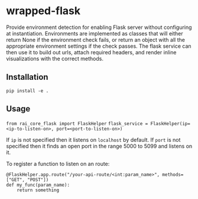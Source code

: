 # wrapped-flask

Provide environment detection for enabling Flask server without configuring at instantiation. Environments are implemented as classes that will either return None if the environment check fails, or return an object with all the appropriate environment settings if the check passes. The flask service can then use it to build out urls, attach required headers, and render inline visualizations with the correct methods.

## Installation

`pip install -e .`

## Usage

`from rai_core_flask import FlaskHelper`
`flask_service = FlaskHelper(ip=<ip-to-listen-on>, port=<port-to-listen-on>)`

If `ip` is not specified then it listens on `localhost` by default.
If `port` is not specified then it finds an open port in the range 5000 to 5099
and listens on it.

To register a function to listen on an route:

```
@FlaskHelper.app.route("/your-api-route/<int:param_name>", methods=["GET", "POST"])
def my_func(param_name):
    return something
```
